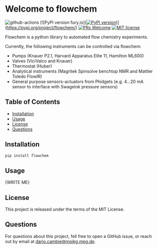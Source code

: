 Welcome to flowchem
===================

 
![github-actions](https://github.com/cambiegroup/flowchem/actions/workflows/python-app.yml/badge.svg)
[![PyPI version fury.io]([![PyPI version](https://badge.fury.io/py/flowchem.svg)](https://badge.fury.io/py/flowchem))](https://pypi.org/project/flowchem/)
[![PRs Welcome](https://img.shields.io/badge/PRs-welcome-brightgreen.svg?style=flat-square)](http://makeapullrequest.com)
[![MIT license](https://img.shields.io/badge/License-MIT-blue.svg)](https://lbesson.mit-license.org/)

Flowchem is a python library to automated flow chemistry experiments.

Currently, the following instruments can be controlled via flowchem:
 - Pumps (Knauer P2.1, Harvard Apparatus Elite 11, Hamilton ML600)
 - Valves (ViciValco and Knauer)
 - Thermostat (Huber)
 - Analytical instruments (Magritek Spinsolve benchtop NMR and Mattler Toledo FlowIR)
 - General purpose sensors-actuators from Phidgets (e.g. 4...20 mA sensor to interface with Swagelok pressure sensors)

## Table of Contents
* [Installation](#installation)
* [Usage](#usage)
* [License](#license)
* [Questions](#questions)

 
## Installation
```bash
pip install flowchem
```


## Usage
{WRITE ME}

## License
This project is released under the terms of the MIT License.

## Questions
For questions about this project, fell free to open a GitHub issue, or reach out by email at dario.cambie@mpikg.mpg.de.
